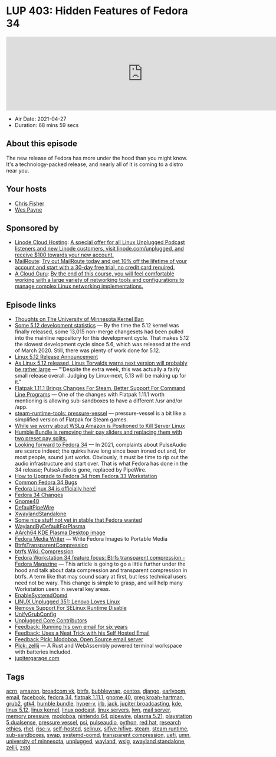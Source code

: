 # LUP 403: Hidden Features of Fedora 34

<iframe src="https://player.fireside.fm/v2/RUkczH-V+MCXbXsfJ?theme=dark" width="740" height="200" frameborder="0" scrolling="no"></iframe>

* Air Date: 2021-04-27
* Duration: 68 mins 59 secs

## About this episode

The new release of Fedora has more under the hood than you might know. It's a technology-packed release, and nearly all of it is coming to a distro near you.

## Your hosts
* [Chris Fisher](https://linuxunplugged.com/hosts/chrislas)
* [Wes Payne](https://linuxunplugged.com/hosts/wes)

## Sponsored by

  * [Linode Cloud Hosting](https://linode.com/unplugged): [A special offer for all Linux Unplugged Podcast listeners and new Linode customers, visit linode.com/unplugged, and receive $100 towards your new account. ](https://linode.com/unplugged)
  * [MailRoute](http://mailroute.net/linux): [Try out MailRoute today and get 10% off the lifetime of your account and start with a 30-day free trial, no credit card required.](http://mailroute.net/linux)
  * [A Cloud Guru](https://linuxacademy.com/cp/modules/view/id/262/?utm_source=jupiter&utm_medium=cpc): [By the end of this course, you will feel comfortable working with a large variety of networking tools and configurations to manage complex Linux networking implementations.](https://linuxacademy.com/cp/modules/view/id/262/?utm_source=jupiter&utm_medium=cpc)



## Episode links

  * [Thoughts on The University of Minnesota Kernel Ban](https://linuxactionnews.com/186 "Thoughts on The University of Minnesota Kernel Ban")
  * [Some 5.12 development statistics](https://lwn.net/Articles/853039/ "Some 5.12 development statistics") — By the time the 5.12 kernel was finally released, some 13,015 non-merge changesets had been pulled into the mainline repository for this development cycle. That makes 5.12 the slowest development cycle since 5.6, which was released at the end of March 2020. Still, there was plenty of work done for 5.12.
  * [Linux 5.12 Release Announcement](https://lwn.net/Articles/854420/ "Linux 5.12 Release Announcement")
  * [As Linux 5.12 released, Linus Torvalds warns next version will probably be rather large](https://www.theregister.com/2021/04/25/linux_5_12_released/ "As Linux 5.12 released, Linus Torvalds warns next version will probably be rather large") — "'Despite the extra week, this was actually a fairly small release overall. Judging by Linux-next, 5.13 will be making up for it."
  * [Flatpak 1.11.1 Brings Changes For Steam, Better Support For Command Line Programs](https://www.phoronix.com/scan.php?page=news_item&px=Flatpak-1.11.1-Released "Flatpak 1.11.1 Brings Changes For Steam, Better Support For Command Line Programs") — One of the changes with Flatpak 1.11.1 worth mentioning is allowing sub-sandboxes to have a different /usr and/or /app.
  * [steam-runtime-tools: pressure-vessel](https://gitlab.steamos.cloud/steamrt/steam-runtime-tools/-/blob/master/pressure-vessel/README.md "steam-runtime-tools: pressure-vessel") — pressure-vessel is a bit like a simplified version of Flatpak for Steam games.
  * [While we worry about WSLg Amazon is Positioned to Kill Server Linux](https://dev.to/marianorenteria/is-aws-killing-linux-3b06 "While we worry about WSLg Amazon is Positioned to Kill Server Linux")
  * [Humble Bundle is removing their pay sliders and replacing them with two preset pay splits.](https://www.reddit.com/r/linux_gaming/comments/mxjj6l/humble_bundle_is_removing_their_pay_sliders_and/ "Humble Bundle is removing their pay sliders and replacing them with two preset pay splits.")
  * [Looking forward to Fedora 34](https://lwn.net/Articles/852541/ "Looking forward to Fedora 34") — In 2021, complaints about PulseAudio are scarce indeed; the quirks have long since been ironed out and, for most people, sound just works. Obviously, it must be time to rip out the audio infrastructure and start over. That is what Fedora has done in the 34 release; PulseAudio is gone, replaced by PipeWire.
  * [How to Upgrade to Fedora 34 from Fedora 33 Workstation](https://www.debugpoint.com/2021/04/upgrade-fedora-34-from-fedora-33/ "How to Upgrade to Fedora 34 from Fedora 33 Workstation")
  * [Common Fedora 34 Bugs](https://fedoraproject.org/wiki/Common_F34_bugs "Common Fedora 34 Bugs")
  * [Fedora Linux 34 is officially here!](https://fedoramagazine.org/announcing-fedora-34/ "Fedora Linux 34 is officially here!")
  * [Fedora 34 Changes](https://fedoraproject.org/wiki/Releases/34/ChangeSet "Fedora 34 Changes")
  * [Gnome40](https://fedoraproject.org/wiki/Changes/Gnome40 "Gnome40")
  * [DefaultPipeWire](https://fedoraproject.org/wiki/Changes/DefaultPipeWire "DefaultPipeWire")
  * [XwaylandStandalone](https://fedoraproject.org/wiki/Changes/XwaylandStandalone "XwaylandStandalone")
  * [Some nice stuff not yet in stable that Fedora wanted](https://fedoraproject.org/wiki/Changes/XwaylandStandalone#Benefit_to_Fedora "Some nice stuff not yet in stable that Fedora wanted")
  * [WaylandByDefaultForPlasma](https://fedoraproject.org/wiki/Changes/WaylandByDefaultForPlasma "WaylandByDefaultForPlasma")
  * [AArch64 KDE Plasma Desktop image](https://fedoraproject.org/wiki/Changes/AArch64_KDE_Plasma_Desktop_image "AArch64 KDE Plasma Desktop image")
  * [Fedora Media Writer](https://github.com/FedoraQt/MediaWriter "Fedora Media Writer") — Write Fedora Images to Portable Media
  * [BtrfsTransparentCompression](https://fedoraproject.org/wiki/Changes/BtrfsTransparentCompression "BtrfsTransparentCompression")
  * [btrfs Wiki: Compression](https://btrfs.wiki.kernel.org/index.php/Compression "btrfs Wiki: Compression")
  * [Fedora Workstation 34 feature focus: Btrfs transparent compression - Fedora Magazine](https://fedoramagazine.org/fedora-workstation-34-feature-focus-btrfs-transparent-compression/ "Fedora Workstation 34 feature focus: Btrfs transparent compression - Fedora Magazine") — This article is going to go a little further under the hood and talk about data compression and transparent compression in btrfs. A term like that may sound scary at first, but less technical users need not be wary. This change is simple to grasp, and will help many Workstation users in several key areas.
  * [EnableSystemdOomd](https://fedoraproject.org/wiki/Changes/EnableSystemdOomd "EnableSystemdOomd")
  * [LINUX Unplugged 351: Lenovo Loves Linux](https://linuxunplugged.com/351 "LINUX Unplugged 351: Lenovo Loves Linux")
  * [Remove Support For SELinux Runtime Disable](https://fedoraproject.org/wiki/Changes/Remove_Support_For_SELinux_Runtime_Disable "Remove Support For SELinux Runtime Disable")
  * [UnifyGrubConfig](https://fedoraproject.org/wiki/Changes/UnifyGrubConfig "UnifyGrubConfig")
  * [Unplugged Core Contributors](http://unpluggedcore.com/ "Unplugged Core Contributors")
  * [Feedback: Running his own email for six years](https://slexy.org/view/s28NVOcVZq "Feedback: Running his own email for six years")
  * [Feedback: Uses a Neat Trick with his Self Hosted Email](https://slexy.org/view/s2zreurWB0 "Feedback: Uses a Neat Trick with his Self Hosted Email")
  * [Feedback PIck: Modoboa, Open Source email server](https://modoboa.org/en/ "Feedback PIck: Modoboa, Open Source email server")
  * [PIck: zellij](https://github.com/zellij-org/zellij "PIck: zellij") — A Rust and WebAssembly powered terminal workspace with batteries included.
  * [jupitergarage.com](http://jupitergarage.com/ "jupitergarage.com")



## Tags

[acrn](https://linuxunplugged.com/tags/acrn), [amazon](https://linuxunplugged.com/tags/amazon), [broadcom vk](https://linuxunplugged.com/tags/broadcom%20vk), [btrfs](https://linuxunplugged.com/tags/btrfs), [bubblewrap](https://linuxunplugged.com/tags/bubblewrap), [centos](https://linuxunplugged.com/tags/centos), [django](https://linuxunplugged.com/tags/django), [earlyoom](https://linuxunplugged.com/tags/earlyoom), [email](https://linuxunplugged.com/tags/email), [facebook](https://linuxunplugged.com/tags/facebook), [fedora 34](https://linuxunplugged.com/tags/fedora%2034), [flatpak 1.11.1](https://linuxunplugged.com/tags/flatpak%201.11.1), [gnome 40](https://linuxunplugged.com/tags/gnome%2040), [greg kroah-hartman](https://linuxunplugged.com/tags/greg%20kroah-hartman), [grub2](https://linuxunplugged.com/tags/grub2), [gtk4](https://linuxunplugged.com/tags/gtk4), [humble bundle](https://linuxunplugged.com/tags/humble%20bundle), [hyper-v](https://linuxunplugged.com/tags/hyper-v), [irb](https://linuxunplugged.com/tags/irb), [jack](https://linuxunplugged.com/tags/jack), [jupiter broadcasting](https://linuxunplugged.com/tags/jupiter%20broadcasting), [kde](https://linuxunplugged.com/tags/kde), [linux 5.12](https://linuxunplugged.com/tags/linux%205.12), [linux kernel](https://linuxunplugged.com/tags/linux%20kernel), [linux podcast](https://linuxunplugged.com/tags/linux%20podcast), [linux servers](https://linuxunplugged.com/tags/linux%20servers), [lwn](https://linuxunplugged.com/tags/lwn), [mail server](https://linuxunplugged.com/tags/mail%20server), [memory pressure](https://linuxunplugged.com/tags/memory%20pressure), [modoboa](https://linuxunplugged.com/tags/modoboa), [nintendo 64](https://linuxunplugged.com/tags/nintendo%2064), [pipewire](https://linuxunplugged.com/tags/pipewire), [plasma 5.21](https://linuxunplugged.com/tags/plasma%205.21), [playstation 5 dualsense](https://linuxunplugged.com/tags/playstation%205%20dualsense), [pressure vessel](https://linuxunplugged.com/tags/pressure%20vessel), [psi](https://linuxunplugged.com/tags/psi), [pulseaudio](https://linuxunplugged.com/tags/pulseaudio), [python](https://linuxunplugged.com/tags/python), [red hat](https://linuxunplugged.com/tags/red%20hat), [research ethics](https://linuxunplugged.com/tags/research%20ethics), [rhel](https://linuxunplugged.com/tags/rhel), [risc-v](https://linuxunplugged.com/tags/risc-v), [self-hosted](https://linuxunplugged.com/tags/self-hosted), [selinux](https://linuxunplugged.com/tags/selinux), [sifive hifive](https://linuxunplugged.com/tags/sifive%20hifive), [steam](https://linuxunplugged.com/tags/steam), [steam runtime](https://linuxunplugged.com/tags/steam%20runtime), [sub-sandboxes](https://linuxunplugged.com/tags/sub-sandboxes), [swap](https://linuxunplugged.com/tags/swap), [systemd-oomd](https://linuxunplugged.com/tags/systemd-oomd), [transparent compression](https://linuxunplugged.com/tags/transparent%20compression), [uefi](https://linuxunplugged.com/tags/uefi), [umn](https://linuxunplugged.com/tags/umn), [university of minnesota](https://linuxunplugged.com/tags/university%20of%20minnesota), [unplugged](https://linuxunplugged.com/tags/unplugged), [wayland](https://linuxunplugged.com/tags/wayland), [wslg](https://linuxunplugged.com/tags/wslg), [xwayland standalone](https://linuxunplugged.com/tags/xwayland%20standalone), [zellij](https://linuxunplugged.com/tags/zellij), [zstd](https://linuxunplugged.com/tags/zstd)